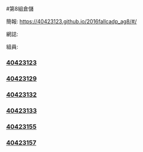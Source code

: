 #第8組倉儲

簡報: https://40423123.github.io/2016fallcadp_ag8/#/

網誌: 

組員:
<h3><a href="https://40423123.github.io/2016fallcadp_hw/#/">40423123</a></h3>
<h3><a href="https://40423129.github.io/2016cadp_hw/#/">40423129</a></h3>
<h3><a href="https://40423132.github.io/2016fallcadp_hw/#/">40423132</a></h3>
<h3><a href="https://40423133.github.io/2016fallcadp_hw/#/">40423133</a></h3>
<h3><a href="https://40423155.github.io/2016fallcabp_hw/#/">40423155</a></h3>
<h3><a href="https://40423157.github.io/2016fallcadp_hw/#/">40423157</a></h3>

